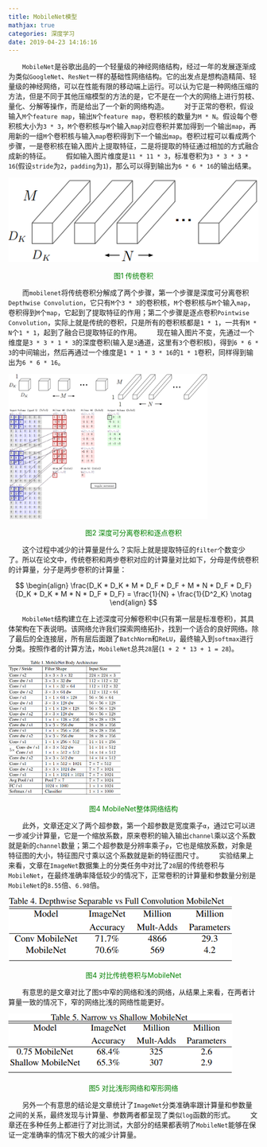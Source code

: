 ```yaml
---
title: MobileNet模型
mathjax: true
categories: 深度学习
date: 2019-04-23 14:16:16
---
```

&emsp;&emsp;`MobileNet`是谷歌出品的一个轻量级的神经网络结构，经过一年的发展逐渐成为类似`GoogleNet`、`ResNet`一样的基础性网络结构。它的出发点是想构造精简、轻量级的神经网络，可以在性能有限的移动端上运行。可以认为它是一种网络压缩的方法，但是不同于其他压缩模型的方法的是，它不是在一个大的网络上进行剪枝、量化、分解等操作，而是给出了一个新的网络构造。<!--more-->
&emsp;&emsp;对于正常的卷积，假设输入`M`个`feature map`，输出`N`个`feature map`，卷积核的数量为`M * N`。假设每个卷积核大小为`3 * 3`，`M`个卷积核与`M`个输入`map`对应卷积并累加得到一个输出`map`，再用新的一组`M`个卷积核与输入`map`卷积得到下一个输出`map`。卷积过程可以看成两个步骤，一是卷积核在输入图片上提取特征，二是将提取的特征通过相加的方式融合成新的特征。
&emsp;&emsp;假如输入图片维度是`11 * 11 * 3`，标准卷积为`3 * 3 * 3 * 16`(假设`stride`为`2`，`padding`为`1`)，那么可以得到输出为`6 * 6 * 16`的输出结果。

<img src="./MobileNet模型/1.png">
<p align="center" style="color:green">图1 传统卷积</p>

&emsp;&emsp;而`mobilenet`将传统卷积分解成了两个步骤，第一个步骤是深度可分离卷积`Depthwise Convolution`，它只有`M`个`3 * 3`的卷积核，`M`个卷积核与`M`个输入`map`，卷积得到`M`个`map`，它起到了提取特征的作用；第二个步骤是逐点卷积`Pointwise Convolution`，实际上就是传统的卷积，只是所有的卷积核都是`1 * 1`，一共有`M * N`个`1 * 1`，起到了融合已提取特征的作用。
&emsp;&emsp;现在输入图片不变，先通过一个维度是`3 * 3 * 1 * 3`的深度卷积(输入是`3`通道，这里有`3`个卷积核)，得到`6 * 6 * 3`的中间输出，然后再通过一个维度是`1 * 1 * 3 * 16`的`1 * 1`卷积，同样得到输出为`6 * 6 * 16`。

<img src="./MobileNet模型/2.png" height="292" width="401">
<p align="center" style="color:green">图2 深度可分离卷积和逐点卷积</p>

&emsp;&emsp;这个过程中减少的计算量是什么？实际上就是提取特征的`filter`个数变少了。所以在论文中，传统卷积和两步卷积对应的计算量对比如下，分母是传统卷积的计算量，分子是两步卷积的计算量：

$$
\begin{align}
\frac{D_K * D_K * M * D_F * D_F + M * N * D_F * D_F}{D_K * D_K * M * N * D_F * D_F} = \frac{1}{N} + \frac{1}{D^2_K} \notag
\end{align}
$$

&emsp;&emsp;`MobileNet`结构建立在上述深度可分解卷积中(只有第一层是标准卷积)，其具体架构在下表说明。该网络允许我们探索网络拓扑，找到一个适合的良好网络。除了最后的全连接层，所有层后面跟了`BatchNorm`和`ReLU`，最终输入到`softmax`进行分类。按照作者的计算方法，`MobileNet`总共`28`层(`1 + 2 * 13 + 1 = 28`)。

<img src="./MobileNet模型/3.png" height="271" width="228">
<p align="center" style="color:green">图4 MobileNet整体网络结构</p>

&emsp;&emsp;此外，文章还定义了两个超参数，第一个超参数是宽度乘子`α`，通过它可以进一步减少计算量，它是一个缩放系数，原来卷积的输入输出`channel`乘以这个系数就是新的`channel`数量；第二个超参数是分辨率乘子`ρ`，它也是缩放系数，对象是特征图的大小，特征图尺寸乘以这个系数就是新的特征图尺寸。
&emsp;&emsp;实验结果上来看，文章在`ImageNet`数据集上的分类任务中对比了`28`层的传统卷积与`MobileNet`，在最终准确率降低较少的情况下，正常卷积的计算量和参数量分别是`MobileNet`的`8.55`倍、`6.98`倍。

<img src="./MobileNet模型/4.png">
<p align="center" style="color:green">图4 对比传统卷积与MobileNet</p>

&emsp;&emsp;有意思的是文章对比了图`5`中窄的网络和浅的网络，从结果上来看，在两者计算量一致的情况下，窄的网络比浅的网络性能更好。

<img src="./MobileNet模型/5.png">
<p align="center" style="color:green">图5 对比浅形网络和窄形网络</p>

&emsp;&emsp;另外一个有意思的结论是文章统计了`ImageNet`分类准确率跟计算量和参数量之间的关系，最终发现与计算量、参数两者都呈现了类似`log`函数的形式。
&emsp;&emsp;文章还在多种任务上都进行了对比测试，大部分的结果都表明了`MobileNet`能够在保证一定准确率的情况下极大的减少计算量。